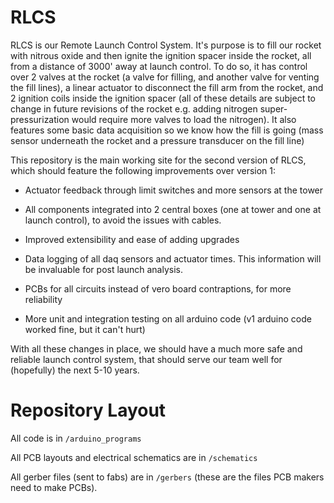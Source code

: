 # RLCS

RLCS is our Remote Launch Control System. It's purpose is to fill our rocket 
with nitrous oxide and then ignite the ignition spacer inside the rocket, all 
from a distance of 3000' away at launch control. To do so, it has control over 
2 valves at the rocket (a valve for filling, and another valve for venting the 
fill lines), a linear actuator to disconnect the fill arm from the rocket, and 
2 ignition coils inside the ignition spacer (all of these details are subject 
to change in future revisions of the rocket e.g. adding nitrogen super-
pressurization would require more valves to load the nitrogen).
It also features some basic data acquisition so we know how the fill is going 
(mass sensor underneath the rocket and a pressure transducer on the fill line)

This repository is the main working site for the second version of RLCS, which 
should feature the following improvements over version 1:

* Actuator feedback through limit switches and more sensors at the tower

* All components integrated into 2 central boxes (one at tower and one at 
launch control), to avoid the issues with cables.
* Improved extensibility and ease of adding upgrades

* Data logging of all daq sensors and actuator times. This information will
be invaluable for post launch analysis.

* PCBs for all circuits instead of vero board contraptions, for more
reliability

* More unit and integration testing on all arduino code (v1 arduino code
worked fine, but it can't hurt)

With all these changes in place, we should have a much more safe and reliable
launch control system, that should serve our team well for (hopefully) the next
5-10 years.


# Repository Layout

All code is in `/arduino_programs`

All PCB layouts and electrical schematics are in `/schematics`

All gerber files (sent to fabs) are in `/gerbers` (these are the files PCB
makers need to make PCBs).

